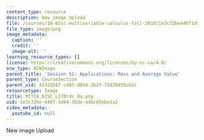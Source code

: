 ```yaml
---
content_type: resource
description: New image Upload
file: /courses/18-02sc-multivariable-calculus-fall-2010/1e3c72be446f1d943bdea4bc85ebe1a2_MIT18_02SC_L17Brds_8a.png
file_type: image/png
image_metadata:
  caption: ''
  credit: ''
  image-alt: ''
learning_resource_types: []
license: https://creativecommons.org/licenses/by-nc-sa/4.0/
ocw_type: OCWImage
parent_title: 'Session 51: Applications: Mass and Average Value'
parent_type: CourseSection
parent_uid: 43332687-cd97-d854-2b2f-75420455c62c
resourcetype: Image
title: MIT18_02SC_L17Brds_8a.png
uid: 1e3c72be-446f-1d94-3bde-a4bc85ebe1a2
video_metadata:
  youtube_id: null
---
```

New image Upload